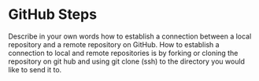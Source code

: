 # GitHub Steps

Describe in your own words how to establish a connection between a local repository and a remote repository on GitHub. 
How to establish a connection to local and remote repositories is by forking or cloning the repository on git hub and using git clone (ssh) to the directory you would like to send it to.